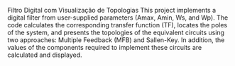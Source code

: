 Filtro Digital com Visualização de Topologias
This project implements a digital filter from user-supplied parameters (Amax, Amin, Ws, and Wp). The code calculates the corresponding transfer function (TF), locates the poles of the system, and presents the topologies of the equivalent circuits using two approaches: Multiple Feedback (MFB) and Sallen-Key. In addition, the values ​​of the components required to implement these circuits are calculated and displayed.
